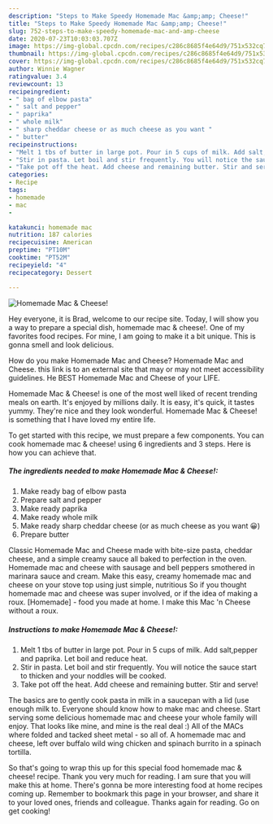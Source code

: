 ```yaml
---
description: "Steps to Make Speedy Homemade Mac &amp;amp; Cheese!"
title: "Steps to Make Speedy Homemade Mac &amp;amp; Cheese!"
slug: 752-steps-to-make-speedy-homemade-mac-and-amp-cheese
date: 2020-07-23T10:03:03.707Z
image: https://img-global.cpcdn.com/recipes/c286c8685f4e64d9/751x532cq70/homemade-mac-cheese-recipe-main-photo.jpg
thumbnail: https://img-global.cpcdn.com/recipes/c286c8685f4e64d9/751x532cq70/homemade-mac-cheese-recipe-main-photo.jpg
cover: https://img-global.cpcdn.com/recipes/c286c8685f4e64d9/751x532cq70/homemade-mac-cheese-recipe-main-photo.jpg
author: Winnie Wagner
ratingvalue: 3.4
reviewcount: 13
recipeingredient:
- " bag of elbow pasta"
- " salt and pepper"
- " paprika"
- " whole milk"
- " sharp cheddar cheese or as much cheese as you want "
- " butter"
recipeinstructions:
- "Melt 1 tbs of butter in large pot. Pour in 5 cups of milk. Add salt,pepper and paprika. Let boil and reduce heat."
- "Stir in pasta. Let boil and stir frequently. You will notice the sauce start to thicken and your noddles will be cooked."
- "Take pot off the heat. Add cheese and remaining butter. Stir and serve!"
categories:
- Recipe
tags:
- homemade
- mac
- 

katakunci: homemade mac  
nutrition: 187 calories
recipecuisine: American
preptime: "PT10M"
cooktime: "PT52M"
recipeyield: "4"
recipecategory: Dessert

---
```



![Homemade Mac &amp; Cheese!](https://img-global.cpcdn.com/recipes/c286c8685f4e64d9/751x532cq70/homemade-mac-cheese-recipe-main-photo.jpg)

Hey everyone, it is Brad, welcome to our recipe site. Today, I will show you a way to prepare a special dish, homemade mac &amp; cheese!. One of my favorites food recipes. For mine, I am going to make it a bit unique. This is gonna smell and look delicious.

How do you make Homemade Mac and Cheese? Homemade Mac and Cheese. this link is to an external site that may or may not meet accessibility guidelines. He BEST Homemade Mac and Cheese of your LIFE.

Homemade Mac &amp; Cheese! is one of the most well liked of recent trending meals on earth. It's enjoyed by millions daily. It is easy, it's quick, it tastes yummy. They're nice and they look wonderful. Homemade Mac &amp; Cheese! is something that I have loved my entire life.


To get started with this recipe, we must prepare a few components. You can cook homemade mac &amp; cheese! using 6 ingredients and 3 steps. Here is how you can achieve that.

<!--inarticleads1-->

##### The ingredients needed to make Homemade Mac &amp; Cheese!:

1. Make ready  bag of elbow pasta
1. Prepare  salt and pepper
1. Make ready  paprika
1. Make ready  whole milk
1. Make ready  sharp cheddar cheese (or as much cheese as you want 😀)
1. Prepare  butter


Classic Homemade Mac and Cheese made with bite-size pasta, cheddar cheese, and a simple creamy sauce all baked to perfection in the oven. Homemade mac and cheese with sausage and bell peppers smothered in marinara sauce and cream. Make this easy, creamy homemade mac and cheese on your stove top using just simple, nutritious So if you thought homemade mac and cheese was super involved, or if the idea of making a roux. [Homemade] - food you made at home. I make this Mac &#39;n Cheese without a roux. 

<!--inarticleads2-->

##### Instructions to make Homemade Mac &amp; Cheese!:

1. Melt 1 tbs of butter in large pot. Pour in 5 cups of milk. Add salt,pepper and paprika. Let boil and reduce heat.
1. Stir in pasta. Let boil and stir frequently. You will notice the sauce start to thicken and your noddles will be cooked.
1. Take pot off the heat. Add cheese and remaining butter. Stir and serve!


The basics are to gently cook pasta in milk in a saucepan with a lid (use enough milk to. Everyone should know how to make mac and cheese. Start serving some delicious homemade mac and cheese your whole family will enjoy. That looks like mine, and mine is the real deal :) All of the MACs where folded and tacked sheet metal - so all of. A homemade mac and cheese, left over buffalo wild wing chicken and spinach burrito in a spinach tortilla. 

So that's going to wrap this up for this special food homemade mac &amp; cheese! recipe. Thank you very much for reading. I am sure that you will make this at home. There's gonna be more interesting food at home recipes coming up. Remember to bookmark this page in your browser, and share it to your loved ones, friends and colleague. Thanks again for reading. Go on get cooking!
